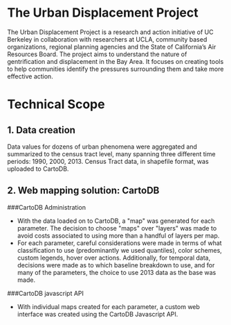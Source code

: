 # The Urban Displacement Project
The Urban Displacement Project is a research and action initiative of UC Berkeley in collaboration with researchers at UCLA, community based organizations, regional planning agencies and the State of California’s Air Resources Board. The project aims to understand the nature of gentrification and displacement in the Bay Area. It focuses on creating tools to help communities identify the pressures surrounding them and take more effective action.

# Technical Scope

## 1. Data creation
Data values for dozens of urban phenomena were aggregated and summarized to the census tract level, many spanning three different time periods: 1990, 2000, 2013. Census Tract data, in shapefile format, was uploaded to CartoDB.

## 2. Web mapping solution: CartoDB
###CartoDB Administration 
- With the data loaded on to CartoDB, a "map" was generated for each parameter. The decision to choose "maps" over "layers" was made to avoid costs associated to using more than a handful of layers per map.
- For each parameter, careful considerations were made in terms of what classification to use (predominantly we used quantiles), color schemes, custom legends, hover over actions. Additionally, for temporal data, decisions were made as to which baseline breakdown to use, and for many of the parameters, the choice to use 2013 data as the base was made.

###CartoDB javascript API
- With individual maps created for each parameter, a custom web interface was created using the CartoDB Javascript API.

